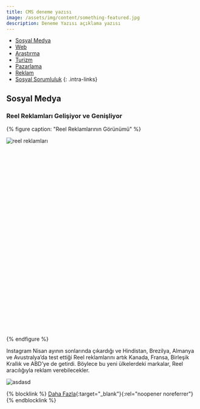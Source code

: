 ```yaml
---
title: CMS deneme yazısı
image: /assets/img/content/something-featured.jpg
description: Deneme Yazısı açıklama yazısı
---
```

* [Sosyal Medya](#sosyal-medya)
* [Web](#web)
* [Araştırma](#araştırma)
* [Turizm](#turizm)
* [Pazarlama](#pazarlama-ve-i̇ş-dünyası)
* [Reklam](#reklam-dünyası)
* [Sosyal Sorumluluk](#sosyal-sorumluluk-girişimleri)
  {: .intra-links}

## Sosyal Medya

### Reel Reklamları Gelişiyor ve Genişliyor

{% figure caption: "Reel Reklamlarının Görünümü" %}

<div class="ratio-box" style="padding-bottom: 100%">
<img alt="reel reklamları" class="lazyload" data-src="/assets/img/content/ig-reels-ads.jpg">
</div>
{% endfigure %}

Instagram Nisan ayının sonlarında çıkardığı ve Hindistan, Brezilya, Almanya ve Avustralya’da test ettiği Reel reklamlarını artık Kanada, Fransa, Birleşik Krallık ve ABD’ye de getirdi. Böylece bu yeni ülkelerdeki markalar, Reel aracılığıyla reklam verebilecekler.

![asdasd](/assets/img/content/Renault-Logo-history.jpg "asdasdasad")

{% blocklink %}
[Daha Fazla](https://www.socialmediatoday.com/news/instagram-expands-its-test-of-reels-ads-tomore-regions/601021/){:target="_blank"}{:rel="noopener noreferrer"}
{% endblocklink %}